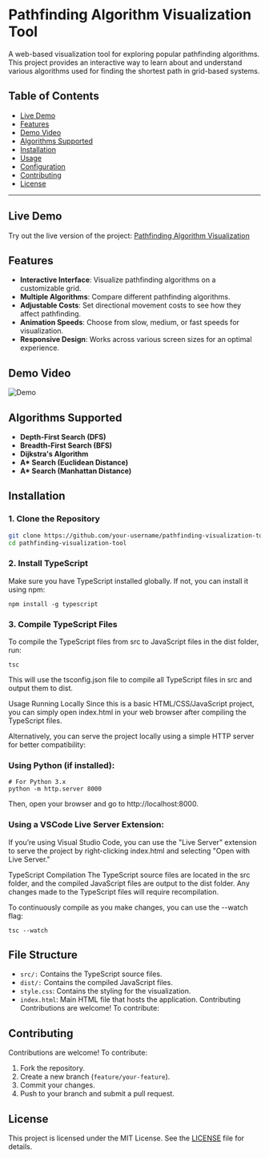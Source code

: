 # Pathfinding Algorithm Visualization Tool

A web-based visualization tool for exploring popular pathfinding algorithms. This project provides an interactive way to learn about and understand various algorithms used for finding the shortest path in grid-based systems.

## Table of Contents
- [Live Demo](#live-demo)
- [Features](#features)
- [Demo Video](#demo-video)
- [Algorithms Supported](#algorithms-supported)
- [Installation](#installation)
- [Usage](#usage)
- [Configuration](#configuration)
- [Contributing](#contributing)
- [License](#license)

---
## Live Demo
Try out the live version of the project: [Pathfinding Algorithm Visualization](https://winamarco.github.io/Pathfinding-Visualization/)

## Features
- **Interactive Interface**: Visualize pathfinding algorithms on a customizable grid.
- **Multiple Algorithms**: Compare different pathfinding algorithms.
- **Adjustable Costs**: Set directional movement costs to see how they affect pathfinding.
- **Animation Speeds**: Choose from slow, medium, or fast speeds for visualization.
- **Responsive Design**: Works across various screen sizes for an optimal experience.

## Demo Video
![Demo](https://github.com/user-attachments/assets/049421ee-c06c-47c7-8da2-40eed6384e9d)


## Algorithms Supported
- **Depth-First Search (DFS)**
- **Breadth-First Search (BFS)**
- **Dijkstra's Algorithm**
- <b>A* Search (Euclidean Distance)</b>
- <b>A* Search (Manhattan Distance)</b>

## Installation

### 1. Clone the Repository
```bash
git clone https://github.com/your-username/pathfinding-visualization-tool.git
cd pathfinding-visualization-tool
```

### 2. Install TypeScript
Make sure you have TypeScript installed globally. If not, you can install it using npm:

```
npm install -g typescript
```

### 3. Compile TypeScript Files
To compile the TypeScript files from src to JavaScript files in the dist folder, run:

```
tsc
```

This will use the tsconfig.json file to compile all TypeScript files in src and output them to dist.

Usage
Running Locally
Since this is a basic HTML/CSS/JavaScript project, you can simply open index.html in your web browser after compiling the TypeScript files.

Alternatively, you can serve the project locally using a simple HTTP server for better compatibility:

### Using Python (if installed):
```
# For Python 3.x
python -m http.server 8000
```

Then, open your browser and go to http://localhost:8000.

### Using a VSCode Live Server Extension:
If you’re using Visual Studio Code, you can use the "Live Server" extension to serve the project by right-clicking index.html and selecting "Open with Live Server."

TypeScript Compilation
The TypeScript source files are located in the src folder, and the compiled JavaScript files are output to the dist folder. Any changes made to the TypeScript files will require recompilation.

To continuously compile as you make changes, you can use the --watch flag:

```
tsc --watch
```


## File Structure
- `src/:` Contains the TypeScript source files.
- `dist/:` Contains the compiled JavaScript files.
- `style.css`: Contains the styling for the visualization.
- `index.html`: Main HTML file that hosts the application.
Contributing
Contributions are welcome! To contribute:


## Contributing
Contributions are welcome! To contribute:
1. Fork the repository.
2. Create a new branch (`feature/your-feature`).
3. Commit your changes.
4. Push to your branch and submit a pull request.

## License
This project is licensed under the MIT License. See the [LICENSE](LICENSE) file for details.
